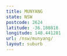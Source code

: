 ```yaml
---
title: MUNYANG
state: NSW
postcode: 2624
latitude: -36.180818
longitude: 148.441281
url: /nsw/munyang/
layout: suburb
---
```

